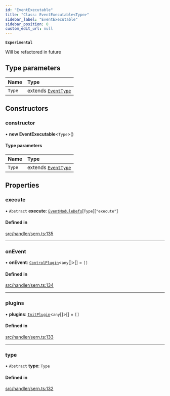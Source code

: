 ```yaml
---
id: "EventExecutable"
title: "Class: EventExecutable<Type>"
sidebar_label: "EventExecutable"
sidebar_position: 0
custom_edit_url: null
---
```


**`Experimental`**

Will be refactored in future

## Type parameters

| Name | Type |
| :------ | :------ |
| `Type` | extends [`EventType`](../enums/EventType.md) |

## Constructors

### constructor

• **new EventExecutable**<`Type`\>()

#### Type parameters

| Name | Type |
| :------ | :------ |
| `Type` | extends [`EventType`](../enums/EventType.md) |

## Properties

### execute

• `Abstract` **execute**: [`EventModuleDefs`](../modules.md#eventmoduledefs)[`Type`][``"execute"``]

#### Defined in

[src/handler/sern.ts:135](https://github.com/sern-handler/handler/blob/404a8c7/src/handler/sern.ts#L135)

___

### onEvent

• **onEvent**: [`ControlPlugin`](../interfaces/ControlPlugin.md)<`any`[]\>[] = `[]`

#### Defined in

[src/handler/sern.ts:134](https://github.com/sern-handler/handler/blob/404a8c7/src/handler/sern.ts#L134)

___

### plugins

• **plugins**: [`InitPlugin`](../interfaces/InitPlugin.md)<`any`[]\>[] = `[]`

#### Defined in

[src/handler/sern.ts:133](https://github.com/sern-handler/handler/blob/404a8c7/src/handler/sern.ts#L133)

___

### type

• `Abstract` **type**: `Type`

#### Defined in

[src/handler/sern.ts:132](https://github.com/sern-handler/handler/blob/404a8c7/src/handler/sern.ts#L132)
